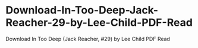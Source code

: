 # Download-In-Too-Deep-Jack-Reacher-29-by-Lee-Child-PDF-Read
Download In Too Deep (Jack Reacher, #29) by Lee Child PDF Read
